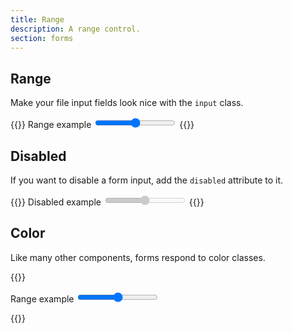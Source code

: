 ```yaml
---
title: Range
description: A range control.
section: forms
---
```


## Range
Make your file input fields look nice with the `input` class.

{{<example>}}
<label for="rangeInput" class="input-label">Range example</label>
<input type="range" class="input-range" id="rangeInput">
{{</example>}}

## Disabled
If you want to disable a form input, add the `disabled` attribute to it.

{{<example>}}
<label for="disabledRangeInput" class="input-label">Disabled example</label>
<input type="range" class="input-range" id="disabledRangeInput" disabled>
{{</example>}}

## Color
Like many other components, forms respond to color classes.

{{<example>}}
<form class="pink">
  <label for="pinkRangeInput" class="input-label">Range example</label>
  <input type="range" class="input-range" id="pinkRangeInput">
</form>
{{</example>}}
